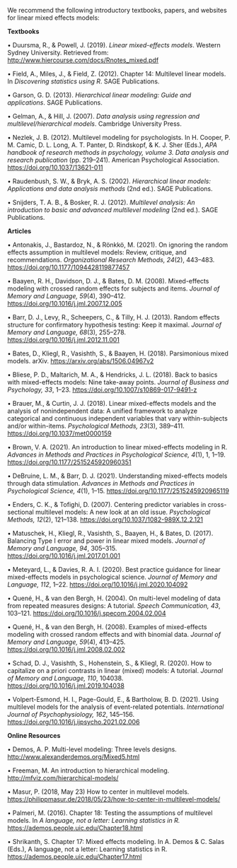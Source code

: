 We recommend the following introductory textbooks, papers, and websites for linear mixed effects models:


**Textbooks**

•	Duursma, R., & Powell, J. (2019). _Linear mixed-effects models_. Western Sydney University. Retrieved from: http://www.hiercourse.com/docs/Rnotes_mixed.pdf

•	Field, A., Miles, J., & Field, Z. (2012). Chapter 14: Multilevel linear models. In _Discovering statistics using R_. SAGE Publications.

•	Garson, G. D. (2013). _Hierarchical linear modeling: Guide and applications_. SAGE Publications.

•	Gelman, A., & Hill, J. (2007). _Data analysis using regression and multilevel/hierarchical models_. Cambridge University Press.

•	Nezlek, J. B. (2012). Multilevel modeling for psychologists. In H. Cooper, P. M. Camic, D. L. Long, A. T. Panter, D. Rindskopf, & K. J. Sher (Eds.), _APA handbook of research methods in psychology, volume 3. Data analysis and research publication_ (pp. 219–241). American Psychological Association. https://doi.org/10.1037/13621-011

•	Raudenbush, S. W., & Bryk, A. S. (2002). _Hierarchical linear models: Applications and data analysis methods_ (2nd ed.). SAGE Publications.

•	Snijders, T. A. B., & Bosker, R. J. (2012). _Multilevel analysis: An introduction to basic and advanced multilevel modeling_ (2nd ed.). SAGE Publications.


**Articles**

•	Antonakis, J., Bastardoz, N., & Rönkkö, M. (2021). On ignoring the random effects assumption in multilevel models: Review, critique, and recommendations. _Organizational Research Methods, 24_(2), 443–483. https://doi.org/10.1177/1094428119877457

•	Baayen, R. H., Davidson, D. J., & Bates, D. M. (2008). Mixed-effects modeling with crossed random effects for subjects and items. _Journal of Memory and Language, 59_(4), 390–412. https://doi.org/10.1016/j.jml.2007.12.005

•	Barr, D. J., Levy, R., Scheepers, C., & Tilly, H. J. (2013). Random effects structure for confirmatory hypothesis testing: Keep it maximal. _Journal of Memory and Language, 68_(3), 255–278. https://doi.org/10.1016/j.jml.2012.11.001

•	Bates, D., Kliegl, R., Vasishth, S., & Baayen, H. (2018). Parsimonious mixed models. arXiv. https://arxiv.org/abs/1506.04967v2

•	Bliese, P. D., Maltarich, M. A., & Hendricks, J. L. (2018). Back to basics with mixed-effects models: Nine take-away points. _Journal of Business and Psychology, 33_, 1–23. https://doi.org/10.1007/s10869-017-9491-z

•	Brauer, M., & Curtin, J. J. (2018). Linear mixed-effects models and the analysis of nonindependent data: A unified framework to analyze categorical and continuous independent variables that vary within-subjects and/or within-items. _Psychological Methods, 23_(3), 389–411. https://doi.org/10.1037/met0000159

•	Brown, V. A. (2021). An introduction to linear mixed-effects modeling in R. _Advances in Methods and Practices in Psychological Science, 4_(1), 1, 1–19. https://doi.org/10.1177/2515245920960351 

•	DeBruine, L. M., & Barr, D. J. (2021). Understanding mixed-effects models through data stimulation. _Advances in Methods and Practices in Psychological Science, 4_(1), 1–15. https://doi.org/10.1177/2515245920965119

•	Enders, C. K., & Tofighi, D. (2007). Centering predictor variables in cross-sectional multilevel models: A new look at an old issue. _Psychological Methods, 12_(2), 121–138. https://doi.org/10.1037/1082-989X.12.2.121

•	Matuschek, H., Kliegl, R., Vasishth, S., Baayen, H., & Bates, D. (2017). Balancing Type I error
and power in linear mixed models. _Journal of Memory and Language, 94_, 305–315. https://doi.org/10.1016/j.jml.2017.01.001

•	Meteyard, L., & Davies, R. A. I. (2020). Best practice guidance for linear mixed-effects models in psychological science. _Journal of Memory and Language, 112_, 1–22. https://doi.org/10.1016/j.jml.2020.104092

•	Quené, H., & van den Bergh, H. (2004). On multi-level modeling of data from repeated measures designs: A tutorial. _Speech Communication, 43_, 103–121. https://doi.org/10.1016/j.specom.2004.02.004

•	Quené, H., & van den Bergh, H. (2008). Examples of mixed-effects modeling with crossed random effects and with binomial data. _Journal of Memory and Language, 59_(4), 413–425. https://doi.org/10.1016/j.jml.2008.02.002

•	Schad, D. J., Vasishth, S., Hohenstein, S., & Kliegl, R. (2020). How to capitalize on a priori contrasts in linear (mixed) models: A tutorial. _Journal of Memory and Language, 110_, 104038. https://doi.org/10.1016/j.jml.2019.104038

•	Volpert-Esmond, H. I., Page-Gould, E., & Bartholow, B. D. (2021). Using multilevel models for the analysis of event-related potentials. _International Journal of Psychophysiology, 162_, 145–156. https://doi.org/10.1016/j.ijpsycho.2021.02.006


**Online Resources**

•	Demos, A. P. Multi-level modeling: Three levels designs. http://www.alexanderdemos.org/Mixed5.html

•	Freeman, M. An introduction to hierarchical modeling. http://mfviz.com/hierarchical-models/

•	Masur, P. (2018, May 23) How to center in multilevel models. https://philippmasur.de/2018/05/23/how-to-center-in-multilevel-models/

• Palmeri, M. (2016). Chapter 18: Testing the assumptions of multilevel models. In _A language, not a letter: Learning statistics in R._ https://ademos.people.uic.edu/Chapter18.html

•	Shrikanth, S. Chapter 17: Mixed effects modeling. In A. Demos & C. Salas (Eds.), A language, not a letter: Learning statistics in R. https://ademos.people.uic.edu/Chapter17.html
